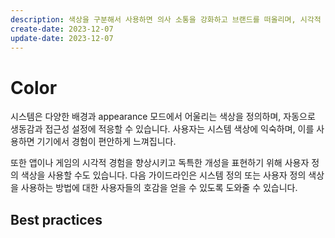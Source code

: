 ```yaml
---
description: 색상을 구분해서 사용하면 의사 소통을 강화하고 브랜드를 떠올리며, 시각적 일관성을 제공하는데 도움을 줄 수 있습니다.
create-date: 2023-12-07
update-date: 2023-12-07
---
```


# Color

시스템은 다양한 배경과 appearance 모드에서 어울리는 색상을 정의하며, 자동으로 생동감과 접근성 설정에 적응할 수 있습니다. 사용자는 시스템 색상에 익숙하며, 이를 사용하면 기기에서 경험이 편안하게 느껴집니다.

또한 앱이나 게임의 시각적 경험을 향상시키고 독특한 개성을 표현하기 위해 사용자 정의 색상을 사용할 수도 있습니다. 다음 가이드라인은 시스템 정의 또는 사용자 정의 색상을 사용하는 방법에 대한 사용자들의 호감을 얻을 수 있도록 도와줄 수 있습니다.

## Best practices

